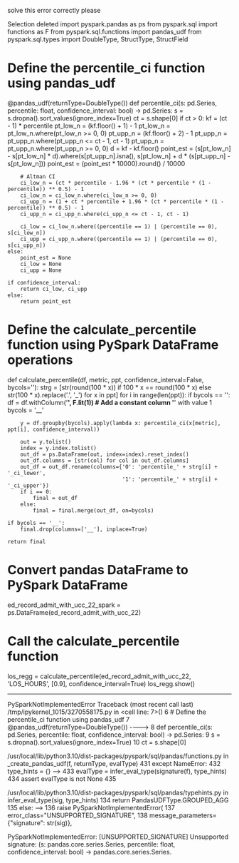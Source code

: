 solve this error correctly please 


Selection deleted
import pyspark.pandas as ps
from pyspark.sql import functions as F
from pyspark.sql.functions import pandas_udf
from pyspark.sql.types import DoubleType, StructType, StructField

# Define the percentile_ci function using pandas_udf
@pandas_udf(returnType=DoubleType())
def percentile_ci(s: pd.Series, percentile: float, confidence_interval: bool) -> pd.Series:
    s = s.dropna().sort_values(ignore_index=True)
    ct = s.shape[0]
    if ct > 0:
        kf = (ct - 1) * percentile
        pt_low_n = (kf.floor() + 1) - 1
        pt_low_n = pt_low_n.where(pt_low_n >= 0, 0)
        pt_upp_n = (kf.floor() + 2) - 1
        pt_upp_n = pt_upp_n.where(pt_upp_n <= ct - 1, ct - 1)
        pt_upp_n = pt_upp_n.where(pt_upp_n >= 0, 0)
        d = kf - kf.floor()
        point_est = (s[pt_low_n] - s[pt_low_n] * d).where(s[pt_upp_n].isna(), 
                                                          s[pt_low_n] + d * (s[pt_upp_n] - s[pt_low_n]))
        point_est = (point_est * 10000).round() / 10000

        # Altman CI
        ci_low_n = (ct * percentile - 1.96 * (ct * percentile * (1 - percentile)) ** 0.5) - 1
        ci_low_n = ci_low_n.where(ci_low_n >= 0, 0)
        ci_upp_n = (1 + ct * percentile + 1.96 * (ct * percentile * (1 - percentile)) ** 0.5) - 1
        ci_upp_n = ci_upp_n.where(ci_upp_n <= ct - 1, ct - 1)
        
        ci_low = ci_low_n.where((percentile == 1) | (percentile == 0), s[ci_low_n])
        ci_upp = ci_upp_n.where((percentile == 1) | (percentile == 0), s[ci_upp_n])
    else:
        point_est = None
        ci_low = None
        ci_upp = None

    if confidence_interval:
        return ci_low, ci_upp
    else:
        return point_est

# Define the calculate_percentile function using PySpark DataFrame operations
def calculate_percentile(df, metric, ppt, confidence_interval=False, bycols=''):
    strg = [str(round(100 * x)) if 100 * x == round(100 * x) else str(100 * x).replace('.', '_') for x in ppt]
    for i in range(len(ppt)):
        if bycols == '':
            df = df.withColumn('__', F.lit(1))  # Add a constant column '__' with value 1
            bycols = '__'
        
        y = df.groupby(bycols).apply(lambda x: percentile_ci(x[metric], ppt[i], confidence_interval))
        
        out = y.tolist()
        index = y.index.tolist()
        out_df = ps.DataFrame(out, index=index).reset_index()
        out_df.columns = [str(col) for col in out_df.columns]
        out_df = out_df.rename(columns={'0': 'percentile_' + strg[i] + '_ci_lower',
                                        '1': 'percentile_' + strg[i] + '_ci_upper'})
        if i == 0:
            final = out_df
        else:
            final = final.merge(out_df, on=bycols)

    if bycols == '__':
        final.drop(columns=['__'], inplace=True)

    return final

# Convert pandas DataFrame to PySpark DataFrame
ed_record_admit_with_ucc_22_spark = ps.DataFrame(ed_record_admit_with_ucc_22)

# Call the calculate_percentile function
los_regg = calculate_percentile(ed_record_admit_with_ucc_22, 'LOS_HOURS', [0.9], confidence_interval=True)
los_regg.show()

---------------------------------------------------------------------------
PySparkNotImplementedError                Traceback (most recent call last)
/tmp/ipykernel_1015/3270558175.py in <cell line: 7>()
      6 # Define the percentile_ci function using pandas_udf
      7 @pandas_udf(returnType=DoubleType())
----> 8 def percentile_ci(s: pd.Series, percentile: float, confidence_interval: bool) -> pd.Series:
      9     s = s.dropna().sort_values(ignore_index=True)
     10     ct = s.shape[0]

/usr/local/lib/python3.10/dist-packages/pyspark/sql/pandas/functions.py in _create_pandas_udf(f, returnType, evalType)
    431         except NameError:
    432             type_hints = {}
--> 433         evalType = infer_eval_type(signature(f), type_hints)
    434         assert evalType is not None
    435 

/usr/local/lib/python3.10/dist-packages/pyspark/sql/pandas/typehints.py in infer_eval_type(sig, type_hints)
    134         return PandasUDFType.GROUPED_AGG
    135     else:
--> 136         raise PySparkNotImplementedError(
    137             error_class="UNSUPPORTED_SIGNATURE",
    138             message_parameters={"signature": str(sig)},

PySparkNotImplementedError: [UNSUPPORTED_SIGNATURE] Unsupported signature: (s: pandas.core.series.Series, percentile: float, confidence_interval: bool) -> pandas.core.series.Series.
